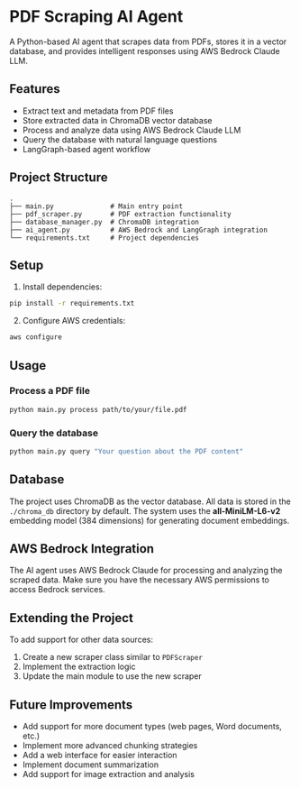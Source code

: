 # PDF Scraping AI Agent

A Python-based AI agent that scrapes data from PDFs, stores it in a vector database, and provides intelligent responses using AWS Bedrock Claude LLM.

## Features

- Extract text and metadata from PDF files
- Store extracted data in ChromaDB vector database
- Process and analyze data using AWS Bedrock Claude LLM
- Query the database with natural language questions
- LangGraph-based agent workflow

## Project Structure

```
.
├── main.py              # Main entry point
├── pdf_scraper.py       # PDF extraction functionality
├── database_manager.py  # ChromaDB integration
├── ai_agent.py          # AWS Bedrock and LangGraph integration
└── requirements.txt     # Project dependencies
```

## Setup

1. Install dependencies:

```bash
pip install -r requirements.txt
```

2. Configure AWS credentials:

```bash
aws configure
```

## Usage

### Process a PDF file

```bash
python main.py process path/to/your/file.pdf
```

### Query the database

```bash
python main.py query "Your question about the PDF content"
```

## Database

The project uses ChromaDB as the vector database. All data is stored in the `./chroma_db` directory by default. The system uses the **all-MiniLM-L6-v2** embedding model (384 dimensions) for generating document embeddings.

## AWS Bedrock Integration

The AI agent uses AWS Bedrock Claude for processing and analyzing the scraped data. Make sure you have the necessary AWS permissions to access Bedrock services.

## Extending the Project

To add support for other data sources:
1. Create a new scraper class similar to `PDFScraper`
2. Implement the extraction logic
3. Update the main module to use the new scraper

## Future Improvements

- Add support for more document types (web pages, Word documents, etc.)
- Implement more advanced chunking strategies
- Add a web interface for easier interaction
- Implement document summarization
- Add support for image extraction and analysis